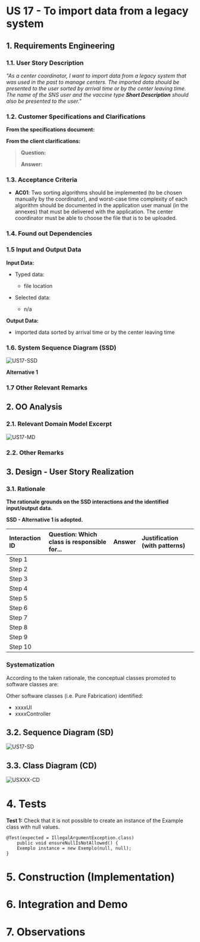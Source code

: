 # US 17 - To import data from a legacy system

## 1. Requirements Engineering

### 1.1. User Story Description

_"As a center coordinator, I want to import data from a legacy system that was used in the past to manage centers. The imported data should be presented to the user sorted by arrival time or by the center leaving time. The name of the SNS user and the vaccine type **Short Description** should also be presented to the user."_

### 1.2. Customer Specifications and Clarifications

<!-- TODO -->

**From the specifications document:**

> 

**From the client clarifications:**

> **Question:** 
>
> **Answer:** 

### 1.3. Acceptance Criteria

-  **AC01**: Two sorting algorithms should be implemented (to be chosen manually by the coordinator), and worst-case time complexity of each algorithm should be documented in the application user manual (in the  annexes) that must be delivered with the application. The center coordinator must be able to choose the file that is to be uploaded.

### 1.4. Found out Dependencies

<!-- TODO -->
<!-- ? Identify here any found out dependency to other US and/or requirements. -->

### 1.5 Input and Output Data

**Input Data:**

-   Typed data:
    - file location

-   Selected data:
    - n/a

**Output Data:**

-   imported data sorted by arrival time or by the center leaving time

### 1.6. System Sequence Diagram (SSD)

![US17-SSD](SSD/US17-SSD.svg)

**Alternative 1**

### 1.7 Other Relevant Remarks

<!-- TODO -->
<!-- ? Use this section to capture other relevant information that is related with this US such as (i) special requirements ; (ii) data and/or technology variations; (iii) how often this US is held. -->

## 2. OO Analysis

### 2.1. Relevant Domain Model Excerpt

![US17-MD](DM/US17-MD.svg)

### 2.2. Other Remarks

<!-- TODO -->
<!-- ? Use this section to capture some aditional notes/remarks that must be taken into consideration into the design activity. In some case, it might be usefull to add other analysis artifacts (e.g. activity or state diagrams). -->

## 3. Design - User Story Realization

### 3.1. Rationale

<!-- TODO -->

**The rationale grounds on the SSD interactions and the identified input/output data.**

**SSD - Alternative 1 is adopted.**

| Interaction ID | Question: Which class is responsible for... | Answer | Justification (with patterns) |
| :------------- | :------------------------------------------ | :----- | :---------------------------- |
| Step 1         |                                             |        |                               |
| Step 2         |                                             |        |                               |
| Step 3         |                                             |        |                               |
| Step 4         |                                             |        |                               |
| Step 5         |                                             |        |                               |
| Step 6         |                                             |        |                               |
| Step 7         |                                             |        |                               |
| Step 8         |                                             |        |                               |
| Step 9         |                                             |        |                               |
| Step 10        |                                             |        |                               |

### Systematization

According to the taken rationale, the conceptual classes promoted to software classes are:

<!-- TODO -->
<!-- - Class1
- Class2
- Class3 -->

Other software classes (i.e. Pure Fabrication) identified:

<!-- TODO -->
- xxxxUI
- xxxxController

## 3.2. Sequence Diagram (SD)

![US17-SD](SD/US17-SD.svg)

## 3.3. Class Diagram (CD)

![USXXX-CD](USXXX-CD.svg)

# 4. Tests

<!-- TODO -->
<!-- ? In this section, it is suggested to systematize how the tests were designed to allow a correct measurement of requirements fulfilling. -->

<!-- * DO NOT COPY ALL DEVELOPED TESTS HERE -->

**Test 1:** Check that it is not possible to create an instance of the Example class with null values.

    @Test(expected = IllegalArgumentException.class)
    	public void ensureNullIsNotAllowed() {
    	Exemplo instance = new Exemplo(null, null);
    }

<!-- It is also recommended to organize this content by subsections. -->

# 5. Construction (Implementation)

<!-- TODO -->
<!-- ? In this section, it is suggested to provide, if necessary, some evidence that the construction/implementation is in accordance with the previously carried out design. Furthermore, it is recommeded to mention/describe the existence of other relevant (e.g. configuration) files and highlight relevant commits. -->

<!-- It is also recommended to organize this content by subsections. -->

# 6. Integration and Demo

<!-- TODO -->
<!-- ? In this section, it is suggested to describe the efforts made to integrate this functionality with the other features of the system. -->

# 7. Observations

<!-- TODO -->
<!-- ? In this section, it is suggested to present a critical perspective on the developed work, pointing, for example, to other alternatives and or future related work. -->

<!--
The receptionist selects the vaccination center she is currently working on at login time.

![EmployeeLogin_SD](SD/EmployeeLogin_SD.svg)
-->
